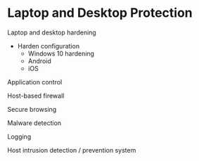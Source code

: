 # Laptop and Desktop Protection

Laptop and desktop hardening

* Harden configuration
  * Windows 10 hardening
  * Android
  * iOS

Application control

Host-based firewall

Secure browsing

Malware detection

Logging

Host intrusion detection / prevention system
